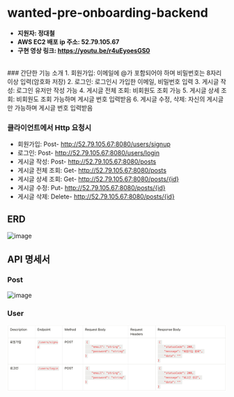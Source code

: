 # wanted-pre-onboarding-backend
- **지원자: 정대철**<br>
- **AWS EC2 배포 ip 주소: 52.79.105.67**
- **구현 영상 링크: https://youtu.be/r4uEyoesGS0**
<br>
### 간단한 기능 소개
1. 회원가입: 이메일에 @가 포함되어야 하며 비밀번호는 8자리 이상 입력(암호화 저장)
2. 로그인: 로그인시 가입한 이메일, 비밀번호 입력
3. 게시글 작성: 로그인 유저만 작성 가능
4. 게시글 전체 조회: 비회원도 조회 가능
5. 게시글 상세 조회: 비회원도 조회 가능하며 게시글 번호 입력받음
6. 게시글 수정, 삭제: 자신의 게시글만 가능하며 게시글 번호 입력받음

### 클라이언트에서 Http 요청시<br>

- 회원가입: Post- http://52.79.105.67:8080/users/signup
- 로그인: Post- http://52.79.105.67:8080/users/login
- 게시글 작성: Post- http://52.79.105.67:8080/posts
- 게시글 전체 조회: Get- http://52.79.105.67:8080/posts
- 게시글 상세 조회: Get- http://52.79.105.67:8080/posts/{id}
- 게시글 수정: Put- http://52.79.105.67:8080/posts/{id}
- 게시글 삭제: Delete- http://52.79.105.67:8080/posts/{id}

## ERD
<img width="274" alt="image" src="https://github.com/rhdqors/turkey-project/assets/108318494/a7cb868d-86fb-4a17-8645-1c35c089589b">


## API 명세서
### Post
<img width="974" alt="image" src="https://github.com/rhdqors/turkey-project/assets/108318494/b669bbfd-21be-48ff-b73b-f9df6ab46e2f">

### User
![img.png](img.png)